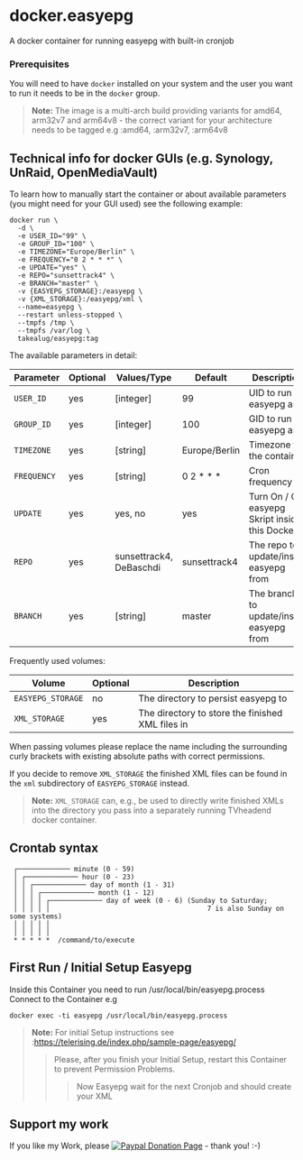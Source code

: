 # docker.easyepg
A docker container for running easyepg with built-in cronjob

### Prerequisites
You will need to have `docker` installed on your system and the user you want to run it needs to be in the `docker` group.

> **Note:** The image is a multi-arch build providing variants for amd64, arm32v7 and arm64v8 - the correct variant for your architecture needs to be tagged e.g :amd64, :arm32v7, :arm64v8

## Technical info for docker GUIs (e.g. Synology, UnRaid, OpenMediaVault)
To learn how to manually start the container or about available parameters (you might need for your GUI used) see the following example:

```
docker run \
  -d \
  -e USER_ID="99" \
  -e GROUP_ID="100" \
  -e TIMEZONE="Europe/Berlin" \
  -e FREQUENCY="0 2 * * *" \
  -e UPDATE="yes" \
  -e REPO="sunsettrack4" \
  -e BRANCH="master" \
  -v {EASYEPG_STORAGE}:/easyepg \
  -v {XML_STORAGE}:/easyepg/xml \
  --name=easyepg \
  --restart unless-stopped \
  --tmpfs /tmp \
  --tmpfs /var/log \
  takealug/easyepg:tag
```

The available parameters in detail:

| Parameter | Optional | Values/Type | Default | Description |
| ---- | --- | --- | --- | --- |
| `USER_ID` | yes | [integer] | 99 | UID to run easyepg as |
| `GROUP_ID` | yes | [integer] | 100 | GID to run easyepg as |
| `TIMEZONE` | yes | [string] | Europe/Berlin | Timezone for the container |
| `FREQUENCY` | yes | [string] | 0 2 * * * | Cron frequency |
| `UPDATE` | yes | yes, no | yes | Turn On / Off easyepg Skript inside this Docker |
| `REPO` | yes | sunsettrack4, DeBaschdi | sunsettrack4 | The repo to update/install easyepg from |
| `BRANCH` | yes | [string] | master | The branch to update/install easyepg from |

Frequently used volumes:
 
| Volume | Optional | Description |
| ---- | --- | --- |
| `EASYEPG_STORAGE` | no | The directory to persist easyepg to |
| `XML_STORAGE` | yes | The directory to store the finished XML files in |

When passing volumes please replace the name including the surrounding curly brackets with existing absolute paths with correct permissions.

If you decide to remove `XML_STORAGE` the finished XML files can be found in the `xml` subdirectory of `EASYEPG_STORAGE` instead.

> **Note:** `XML_STORAGE` can, e.g., be used to directly write finished XMLs into the directory you pass into a separately running TVheadend docker container. 

## Crontab syntax
```
 ┌───────────── minute (0 - 59)
 │ ┌───────────── hour (0 - 23)
 │ │ ┌───────────── day of month (1 - 31)
 │ │ │ ┌───────────── month (1 - 12)
 │ │ │ │ ┌───────────── day of week (0 - 6) (Sunday to Saturday;
 │ │ │ │ │                                       7 is also Sunday on some systems)
 │ │ │ │ │
 │ │ │ │ │
 * * * * *  /command/to/execute
```

## First Run / Initial Setup Easyepg
Inside this Container you need to run /usr/local/bin/easyepg.process 
Connect to the Container e.g 
```
docker exec -ti easyepg /usr/local/bin/easyepg.process
```
> **Note:** For initial Setup instructions see :https://telerising.de/index.php/sample-page/easyepg/
>> Please, after you finish your Initial Setup, restart this Container to prevent Permission Problems.
>>> Now Easyepg wait for the next Cronjob and should create your XML


## Support my work
If you like my Work, please [![Paypal Donation Page](https://www.paypalobjects.com/en_US/i/btn/btn_donate_SM.gif)](https://paypal.me/DeBaschdi) - thank you! :-)
